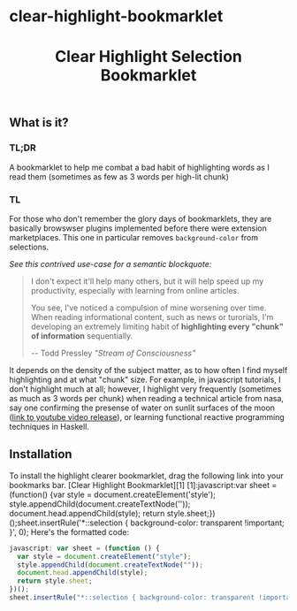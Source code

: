 # clear-highlight-bookmarklet


<header>

# Clear Highlight Selection Bookmarklet

</header>

<main>

<section>

## What is it?
### TL;DR
A bookmarklet to help me combat a bad habit of highlighting words as I read them (sometimes as few as 3 words per high-lit chunk)

### TL
For those who don't remember the glory days of bookmarklets, they are basically browswser plugins implemented before there were extension marketplaces. This one in particular removes `background-color` from selections.

_See this contrived use-case for a semantic blockquote:_

> I don't expect it'll help many others, but it will help speed up my productivity, especially with learning from online articles.
> 
> You see, I've noticed a compulsion of mine worsening over time. When reading informational content, such as news or turorials, I'm developing an extremely limiting habit of **highlighting every "chunk" of information** sequentially.
> 
> <footer>-- Todd Pressley <cite>"Stream of Consciousness"</cite></footer>

It depends on the density of the subject matter, as to how often I find myself highlighting and at what "chunk" size. For example, in javascript tutorials, I don't highlight much at all; however, I highlight very frequently (sometimes as much as 3 words per chunk) when reading a technical article from nasa, say one confirming the presense of water on sunlit surfaces of the moon ([link to youtube video release](https://www.youtube.com/watch?v=pXbuElvuY7Q)), or learning functional reactive programming techniques in Haskell.

</section>

<section>

## Installation

To install the highlight clearer bookmarklet, drag the following link into your bookmarks bar.
[Clear Highlight Bookmarklet][1]
[1]:javascript:var sheet = (function() {var style = document.createElement('style'); style.appendChild(document.createTextNode('')); document.head.appendChild(style); return style.sheet;})();sheet.insertRule('*::selection { background-color: transparent !important; }', 0);
Here's the formatted code: 

```js
javascript: var sheet = (function () {
  var style = document.createElement("style");
  style.appendChild(document.createTextNode(""));
  document.head.appendChild(style);
  return style.sheet;
})();
sheet.insertRule("*::selection { background-color: transparent !important; }", 0);
```
</section>

</main>

